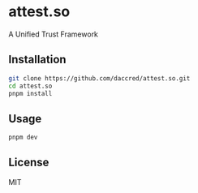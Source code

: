 # attest.so
A Unified Trust Framework

## Installation
```bash
git clone https://github.com/daccred/attest.so.git
cd attest.so
pnpm install
```

## Usage
```bash
pnpm dev
```

## License
MIT
